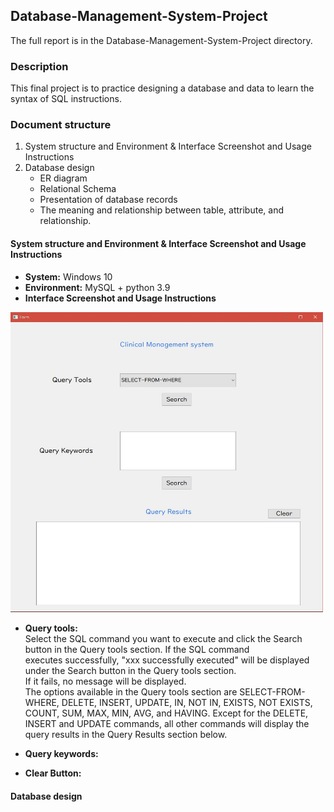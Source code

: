 ## Database-Management-System-Project

The full report is in the Database-Management-System-Project directory.

### Description
This final project is to practice designing a database and data to learn the syntax of SQL instructions.


### Document structure
1. System structure and Environment & Interface Screenshot and Usage Instructions
2. Database design
    * ER diagram
    * Relational Schema 
    * Presentation of database records
    * The meaning and relationship between table, attribute, and relationship.


#### System structure and Environment & Interface Screenshot and Usage Instructions
* **System:** Windows 10
* **Environment:** MySQL + python 3.9
* **Interface Screenshot and Usage Instructions**

<img src="https://github.com/SungHsiao-Hsuan/Database-Management-System-Project/blob/main/README_picture/interface.jpg" width="500">

* **Query tools:** <br>
Select the SQL command you want to execute and click the Search button in the Query tools section. If the SQL command <br>
executes successfully, "xxx successfully executed" will be displayed under the Search button in the Query tools section. <br>
If it fails, no message will be displayed. <br>
The options available in the Query tools section are SELECT-FROM-WHERE, DELETE, INSERT, UPDATE, IN, NOT IN, EXISTS, NOT EXISTS, COUNT, SUM, 
MAX, MIN, AVG, and HAVING. Except for the DELETE, INSERT and UPDATE commands, all other commands will display the query results in the 
Query Results section below.

* **Query keywords:** <br>
* **Clear Button:** <br>

#### Database design


